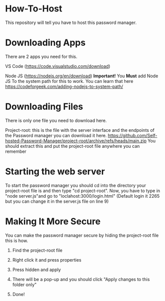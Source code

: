 # How-To-Host
This repository will tell you have to host this password manager.

# Downloading Apps

There are 2 apps you need for this.

VS Code (https://code.visualstudio.com/download)

Node JS (https://nodejs.org/en/download) **Important!** You **Must** add Node JS To the system path for this to work. You can learn that here https://codeforgeek.com/adding-nodejs-to-system-path/

# Downloading Files

There is only one file you need to download here.

Project-root: this is the file with the server interface and the endpoints of the Password manager you can download it here. https://github.com/Self-hosted-Password-Manager/project-root/archive/refs/heads/main.zip
You should extract this and put the project-root file anywhere you can remember


# Starting the web server

To start the password manager you should cd into the directory your project-root file is and then type "cd project-root". Now, you have to type in "node server.js"and go to "loclahost:3000/login.html" (Default login it 2265 but you can change it in the server.js file on line 9)


# Making It More Secure

You can make the password manager secure by hiding the project-root file this is how.

1. Find the project-root file

2. Right click it and press properties

3. Press hidden and apply

4. There will be a pop-up and you should click "Apply changes to this folder only"

5. Done!
